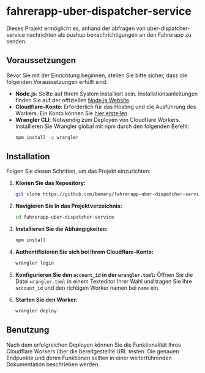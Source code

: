 # fahrerapp-uber-dispatcher-service

Dieses Projekt ermöglicht es, anhand der abfragen von uber-dispatcher-service nachrichten als pushup benachrichtigungen an den  Fahrerapp zu senden.

## Voraussetzungen

Bevor Sie mit der Einrichtung beginnen, stellen Sie bitte sicher, dass die folgenden Voraussetzungen erfüllt sind:

- **Node.js**: Sollte auf Ihrem System installiert sein. Installationsanleitungen finden Sie auf der offiziellen [Node.js Website](https://nodejs.org/).
- **Cloudflare-Konto**: Erforderlich für das Hosting und die Ausführung des Workers. Ein Konto können Sie [hier erstellen](https://www.cloudflare.com/).
- **Wrangler CLI**: Notwendig zum Deployen von Cloudflare Workers. Installieren Sie Wrangler global mit npm durch den folgenden Befehl:
  ```bash
  npm install -g wrangler
  ```

## Installation

Folgen Sie diesen Schritten, um das Projekt einzurichten:

1. **Klonen Sie das Repository:**
   ```bash
   git clone https://github.com/bemany/fahrerapp-uber-dispatcher-service.git
   ```
   
2. **Navigieren Sie in das Projektverzeichnis:**
   ```bash
   cd fahrerapp-uber-dispatcher-service
   ```

3. **Installieren Sie die Abhängigkeiten:**
   ```bash
   npm install
   ```

4. **Authentifizieren Sie sich bei Ihrem Cloudflare-Konto:**
   ```bash
   wrangler login
   ```

5. **Konfigurieren Sie den `account_id` in der `wrangler.toml`:**
   Öffnen Sie die Datei `wrangler.toml` in einem Texteditor Ihrer Wahl und tragen Sie Ihre `account_id` und den richtigen Worker namen bei `name` ein.

6. **Starten Sie den Worker:**
   ```bash
   wrangler deploy
   ```

## Benutzung

Nach dem erfolgreichen Deployen können Sie die Funktionalität Ihres Cloudflare Workers über die bereitgestellte URL testen. Die genauen Endpunkte und deren Funktionen sollten in einer weiterführenden Dokumentation beschrieben werden.